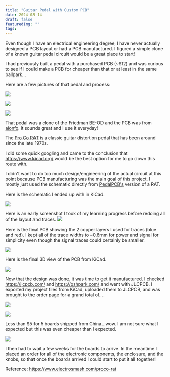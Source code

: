 ```yaml
---
title: "Guitar Pedal with Custom PCB"
date: 2024-08-14
draft: false
featuredImg: ""
tags:
---
```


Even though I have an electrical engineering degree, I have never actually designed a PCB layout or had a PCB manufactured. I figured a simple clone of a known guitar pedal circuit would be a great place to start!

I had previously built a pedal with a purchased PCB (~$12) and was curious to see if I could make a PCB for cheaper than that or at least in the same ballpark...

Here are a few pictures of that pedal and process:

![](beod_3.jpg)

![](beod_1.jpg)

![](beod_2.jpg)

That pedal was a clone of the Friedman BE-OD and the PCB was from [aionfx](https://aionfx.com/project/tempest-amp-distortion/). It sounds great and I use it everyday!

The [Pro Co RAT](https://en.wikipedia.org/wiki/Pro_Co_RAT) is a classic guitar distortion pedal that has been around since the late 1970s.

I did some quick googling and came to the conclusion that https://www.kicad.org/ would be the best option for me to go down this route with.

I didn't want to do too much design/engineering of the actual circuit at this point because PCB manufacturing was the main goal of this project. I mostly just used the schematic directly from [PedalPCB's](https://www.pedalpcb.com/product/pcb038/) version of a RAT.

Here is the schematic I ended up with in KiCad.

![](schematic.png)

Here is an early screenshot I took of my learning progress before redoing all of the layout and traces.
![](1.jpg)

Here is the final PCB showing the 2 copper layers I used for traces (blue and red). I kept all of the trace widths to ~0.6mm for power and signal for simplicity even though the signal traces could certainly be smaller.

![](final_1.png)

Here is the final 3D view of the PCB from KiCad.

![](final_2.png)

Now that the design was done, it was time to get it manufactured. I checked https://jlcpcb.com/ and https://oshpark.com/ and went with JLCPCB. I exported my project files from KiCad, uploaded them to JLCPCB, and was brought to the order page for a grand total of....

![](order_1.png)

![](order_3.png)

Less than $5 for 5 boards shipped from China...wow. I am not sure what I expected but this was even cheaper than I expected.

![](order_2.png)

I then had to wait a few weeks for the boards to arrive. In the meantime I placed an order for all of the electronic components, the enclosure, and the knobs, so that once the boards arrived I could start to put it all together!

Reference:
https://www.electrosmash.com/proco-rat
